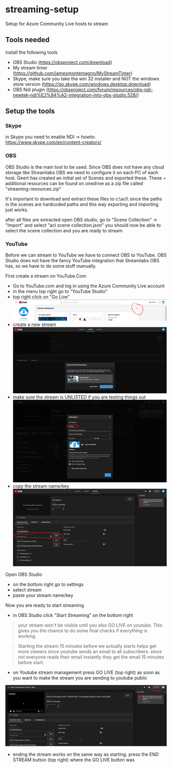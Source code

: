 # streaming-setup
Setup for Azure Community Live hosts to stream

## Tools needed

install the following tools

- OBS Studio (https://obsproject.com/download)
- My stream timer (https://github.com/jamesmontemagno/MyStreamTimer)
- Skype, make sure you take the win 32 installer and NOT the windows store version (https://go.skype.com/windows.desktop.download)
- OBS Ndi plugin (https://obsproject.com/forum/resources/obs-ndi-newtek-ndi%E2%84%A2-integration-into-obs-studio.528/)

## Setup the tools

### Skype
in Skype you need to enable NDI -> howto: https://www.skype.com/en/content-creators/

### OBS
OBS Studio is the main tool to be used. Since OBS does not have any cloud storage like Streamlabs OBS we need to configure it on each PC of each host. Geert has created an initial set of Scenes and exported these. These + additional resources can be found on onedrive as a zip file called "streaming-resources.zip"

It's important to download and extract these files to c:\acl\ since the paths in the scenes are hardcoded paths and this way exporting and importing just works.

after all files are extracted open OBS studio, go to "Scene Collection" -> "Import" and select "acl scene collection.json"
you should now be able to select the scene collection and you are ready to stream

### YouTube

Before we can stream to YouTube we have to connect OBS to YouTube. OBS Studio does not have the fancy YouTube integration that Streamlabs OBS has, so we have to do some stuff manually.

First create a stream on YouTube.Com
- Go to YouTube.com and log in using the Azure Community Live account
- in the menu top right go to "YouTube Studio"
- top right click on "Go Live"
![go live](img/go-live-button.jpg)
- create a new stream 
![go live](img/youtube-new-stream.jpg)
- make sure the stream is UNLISTED if you are testing things out
![go live](img/youtube-create-stream.jpg)
- copy the stream name/key
![go live](img/youtube-stream-name-key.jpg)


Open OBS Studio
- on the bottom right go to settings
- select stream 
- paste your stream name/key

Now you are ready to start streaming
- in OBS Studio click "Start Streaming" on the bottom right

> your stream won't be visible until you also GO LIVE on youtube. This gives you the chance to do some final checks if everything is working.

> Starting the stream 15 minutes before we actually starts helps get more viewers since youtube sends an email to all subscribers. since not everyone reads their email instantly they get the email 15 minutes before start.

- on Youtube stream management press GO LIVE (top right) as soon as you want to make the stream you are sending to youtube public

![go live](img/youtube-go-live.jpg)


- ending the stream works on the same way as starting. press the END STREAM button (top right) where the GO LIVE button was
